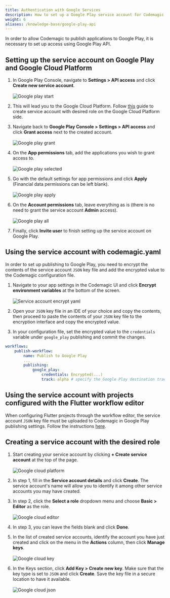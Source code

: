 ```yaml
---
title: Authentication with Google Services
description: How to set up a Google Play service account for Codemagic
weight: 6
aliases: /knowledge-base/google-play-api
---
```


In order to allow Codemagic to publish applications to Google Play, it is necessary to set up access using Google Play API. 

## Setting up the service account on Google Play and Google Cloud Platform

1. In Google Play Console, navigate to **Settings > API access** and click **Create new service account**.<br><br>
![Google play start](../uploads/google_play_start.png)

2. This will lead you to the Google Cloud Platform. Follow [this](/knowledge-base/google-services-authentication/#creating-a-service-account-with-the-desired-role) guide to create service account with desired role on the Google Cloud Platform side.

3. Navigate back to **Google Play Console > Settings > API access** and click **Grant access** next to the created account.<br><br>
![Google play grant](../uploads/google_play_two.png)

4. On the **App permissions** tab, add the applications you wish to grant access to.<br><br>
![Google play selected](../uploads/google_play_four.png)

5. Go with the default settings for app permissions and click **Apply** (Financial data permissions can be left blank).<br><br> 
![Google play apply](../uploads/google_play_five.png)

6. On the **Account permissions** tab, leave everything as is (there is no need to grant the service account **Admin** access).<br><br>
![Google play all](../uploads/google_play_three.png)

7. Finally, click **Invite user** to finish setting up the service account on Google Play.

## Using the service account with codemagic.yaml

In order to set up publishing to Google Play, you need to encrypt the contents of the service account `JSON` key file and add the encrypted value to the Codemagic configuration file.

1. Navigate to your app settings in the Codemagic UI and click **Encrypt environment variables** at the bottom of the screen.<br><br>
![Service account encrypt yaml](../uploads/google_play_yaml_one.png)

2. Open your `JSON` key file in an IDE of your choice and copy the contents, then proceed to paste the contents of your `JSON` key file to the encryption interface and copy the encrypted value.

3. In your configuration file, set the encrypted value to the `credentials` variable under `google_play` publishing and commit the changes.
```yaml
workflows:
    publish-workflow:
        name: Publish to Google Play
        ...
        publishing:
            google_play:
                credentials: Encrypted(...)
                track: alpha # specify the Google Play destination track
```


## Using the service account with projects configured with the Flutter workflow editor

When configuring Flutter projects through the workflow editor, the service account `JSON` key file must be uploaded to Codemagic in Google Play publishing settings. Follow the instructions [here](../publishing/publishing-to-google-play).

## Creating a service account with the desired role

1. Start creating your service account by clicking **+ Create service account** at the top of the page.<br><br>
![Google cloud platform](../uploads/google_cloud_start.png)

2. In step 1, fill in the **Service account details** and click **Create**. The service account's name will allow you to identify it among other service accounts you may have created.

3. In step 2, click the **Select a role** dropdown menu and choose **Basic > Editor** as the role.<br><br>
![Google cloud editor](../uploads/google_cloud_two.png)

4. In step 3, you can leave the fields blank and click **Done**.

5. In the list of created service accounts, identify the account you have just created and click on the menu in the **Actions** column, then click **Manage keys**.<br><br>
![Google cloud key](../uploads/google_cloud_three.png)

6. In the Keys section, click **Add Key > Create new key**. Make sure that the key type is set to `JSON` and click **Create**. Save the key file in a secure location to have it available.<br><br>
![Google cloud json](../uploads/google_cloud_four.png)

